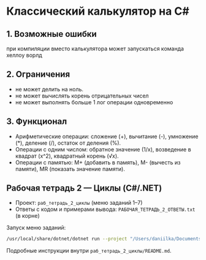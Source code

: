 # Классический калькулятор на C#

## 1. Возможные ошибки
при компиляции вместо калькулятора может запускаться команда хеллоу ворлд

## 2. Ограничения
- не может делить на ноль.
- не может вычислять корень отрицательных чисел
- не может выполнять больше 1 лог операции одновременно

## 3. Функционал
- Арифметические операции: сложение (+), вычитание (-), умножение (*), деление (/), остаток от деления (%).
- Операции с одним числом: обратное значение (1/x), возведение в квадрат (x^2), квадратный корень (√x).
- Операции с памятью: M+ (добавить в память), M- (вычесть из памяти), MR (показать значение памяти).


## Рабочая тетрадь 2 — Циклы (C#/.NET)

- Проект: `раб_тетрадь_2_циклы` (меню заданий 1–7)
- Ответы с кодом и примерами вывода: `РАБОЧАЯ_ТЕТРАДЬ_2_ОТВЕТЫ.txt` (в корне)

Запуск меню заданий:
```bash
/usr/local/share/dotnet/dotnet run --project "/Users/daniilka/Documents/dev/Student-PCS_Daniil/раб_тетрадь_2_циклы"
```
Подробные инструкции внутри `раб_тетрадь_2_циклы/README.md`.
